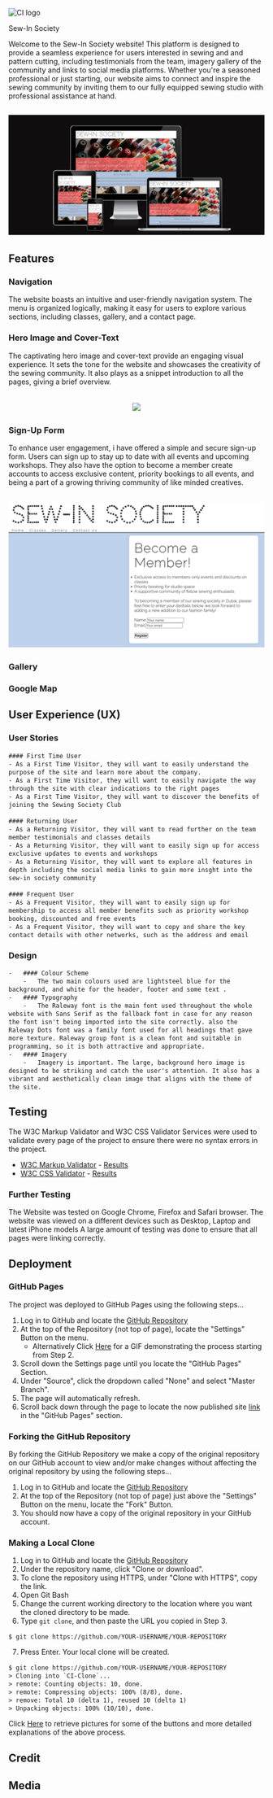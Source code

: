 ![CI logo](https://codeinstitute.s3.amazonaws.com/fullstack/ci_logo_small.png)

Sew-In Society <img href="assets/favicon/sewin icon 50x50.png">

Welcome to the Sew-In Society website! This platform is designed to provide a seamless experience for users interested in sewing and and pattern cutting, including testimonials from the team, imagery gallery of the community and links to social media platforms. Whether you're a seasoned professional or just starting, our website aims to connect and inspire the sewing community by inviting them to our fully equipped sewing studio with professional assistance at hand.

<h2 align="center"><img src="documentation/feature 1.png"></h2>

## Features

### Navigation
The website boasts an intuitive and user-friendly navigation system. The menu is organized logically, making it easy for users to explore various sections, including classes, gallery, and a contact page.

### Hero Image and Cover-Text
The captivating hero image and cover-text provide an engaging visual experience. It sets the tone for the website and showcases the creativity of the sewing community. It also plays as a snippet introduction to all the pages, giving a brief overview.

<h2 align="center"><img src="documentation/feature 4.png"></h2>

### Sign-Up Form
To enhance user engagement, i have offered a simple and secure sign-up form. Users can sign up to stay up to date with all events and upcoming workshops. They also have the option to become a member   create accounts to access exclusive content, priority bookings to all events, and being a part of a growing thriving community of like minded creatives.

<h2 align="center"><img src="documentation/feature 2.png"></h2>

### Gallery

### Google Map

## User Experience (UX)

### User Stories

    #### First Time User
    - As a First Time Visitor, they will want to easily understand the purpose of the site and learn more about the company.
    - As a First Time Visitor, they will want to easily navigate the way through the site with clear indications to the right pages
    - As a First Time Visitor, they will want to discover the benefits of joining the Sewing Society Club 
    
    #### Returning User
    - As a Returning Visitor, they will want to read further on the team member testimonials and classes details
    - As a Returning Visitor, they will want to easily sign up for access exclusive updates to events and workshops
    - As a Returning Visitor, they will want to explore all features in depth including the social media links to gain more insght into the sew-in society community

    #### Frequent User
    - As a Frequent Visitor, they will want to easily sign up for membership to access all member benefits such as priority workshop booking, discounted and free events
    - As a Frequent Visitor, they will want to copy and share the key contact details with other networks, such as the address and email 


### Design
    -   #### Colour Scheme
        -   The two main colours used are lightsteel blue for the background, and white for the header, footer and some text .
    -   #### Typography
        -   The Raleway font is the main font used throughout the whole website with Sans Serif as the fallback font in case for any reason the font isn't being imported into the site correctly. also the Raleway Dots font was a family font used for all headings that gave more texture. Raleway group font is a clean font and suitable in programming, so it is both attractive and appropriate.
    -   #### Imagery
        -   Imagery is important. The large, background hero image is designed to be striking and catch the user's attention. It also has a vibrant and aesthetically clean image that aligns with the theme of the site.

## Testing

The W3C Markup Validator and W3C CSS Validator Services were used to validate every page of the project to ensure there were no syntax errors in the project.

-   [W3C Markup Validator](https://jigsaw.w3.org/css-validator/#validate_by_input) - [Results](https://github.com/)
-   [W3C CSS Validator](https://jigsaw.w3.org/css-validator/#validate_by_input) - [Results](https://github.com/)

### Further Testing

The Website was tested on Google Chrome, Firefox and Safari browser.
The website was viewed on a different devices such as Desktop, Laptop and latest iPhone models
A large amount of testing was done to ensure that all pages were linking correctly.

## Deployment 

### GitHub Pages

The project was deployed to GitHub Pages using the following steps...

1. Log in to GitHub and locate the [GitHub Repository](https://github.com/)
2. At the top of the Repository (not top of page), locate the "Settings" Button on the menu.
    - Alternatively Click [Here](https://raw.githubusercontent.com/) for a GIF demonstrating the process starting from Step 2.
3. Scroll down the Settings page until you locate the "GitHub Pages" Section.
4. Under "Source", click the dropdown called "None" and select "Master Branch".
5. The page will automatically refresh.
6. Scroll back down through the page to locate the now published site [link](https://github.com) in the "GitHub Pages" section.

### Forking the GitHub Repository

By forking the GitHub Repository we make a copy of the original repository on our GitHub account to view and/or make changes without affecting the original repository by using the following steps...

1. Log in to GitHub and locate the [GitHub Repository](https://github.com/)
2. At the top of the Repository (not top of page) just above the "Settings" Button on the menu, locate the "Fork" Button.
3. You should now have a copy of the original repository in your GitHub account.

### Making a Local Clone

1. Log in to GitHub and locate the [GitHub Repository](https://github.com/)
2. Under the repository name, click "Clone or download".
3. To clone the repository using HTTPS, under "Clone with HTTPS", copy the link.
4. Open Git Bash
5. Change the current working directory to the location where you want the cloned directory to be made.
6. Type `git clone`, and then paste the URL you copied in Step 3.

```
$ git clone https://github.com/YOUR-USERNAME/YOUR-REPOSITORY
```

7. Press Enter. Your local clone will be created.

```
$ git clone https://github.com/YOUR-USERNAME/YOUR-REPOSITORY
> Cloning into `CI-Clone`...
> remote: Counting objects: 10, done.
> remote: Compressing objects: 100% (8/8), done.
> remove: Total 10 (delta 1), reused 10 (delta 1)
> Unpacking objects: 100% (10/10), done.
```

Click [Here](https://help.github.com/en/github/creating-cloning-and-archiving-repositories/cloning-a-repository#cloning-a-repository-to-github-desktop) to retrieve pictures for some of the buttons and more detailed explanations of the above process.


## Credit

## Media

